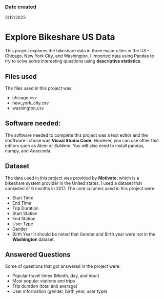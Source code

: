 

### Date created
3/12/2023

# Explore Bikeshare US Data
This project explores the bikeshare data in three major cities in the US - Chicago, New York City, and Washington. I imported data using Pandas to try to solve some interesting questions using **descriptive statistics**.

## Files used
The files used in this project was:
* chicago.csv
* new_york_city.csv
* washington.csv

## Software needed:
The software needed to complete this project was a text editor and the shoftware I chose was **Visual Studio Code**. However, you can use other text editors such as _Atom_ or _Sublime_. You will also need to install pandas, numpy, and Anaconda.

## Dataset
The data used in this project was provided by **Motivate**, which is a bikeshare system provider in the United states. I used a dataset that consisted of 6 months in 2017. The core columns used in this project were:
* Start Time
* End Time
* Trip Duration
* Start Station
* End Station
* User Type
* Gender
* Birth Year
It should be noted that Gender and Birth year were not in the **Washington** dataset.

## Answered Questions
Some of questions that got answered in the project were:
* Popular travel times (Month, day, and hour)
* Most popular stations and trips
* Trip duration (total and average)
* User information (gender, birth year, user type)



